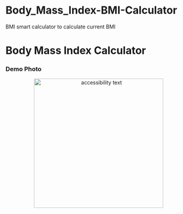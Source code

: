 # Body_Mass_Index-BMI-Calculator
BMI smart calculator to calculate current BMI

<h1> Body Mass Index Calculator </h1>
<h3> Demo Photo </h3>
<p align="center">

  <img src="https://scontent.xx.fbcdn.net/v/t1.15752-9/312107842_807605326987678_5552309683810107651_n.png?stp=dst-png_s600x600&_nc_cat=109&ccb=1-7&_nc_sid=aee45a&_nc_ohc=sO0t8uJyk1YAX-g_I7M&_nc_ad=z-m&_nc_cid=0&_nc_ht=scontent.xx&oh=03_AdR5fYqR_cIHoNBUkCd8oPEn0_ZO_2x7BWeen7G8Wo8qEQ&oe=639A0623" width="350" alt="accessibility text">
</p>
